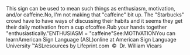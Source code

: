 This sign can be used to mean such things as enthusiasm, motivation, 
			and/or caffeine.No, I'm not making that "caffeine" bit up. The "Starbucks" crowd 
			have to have ways of discussing their habits and it seems they get 
			their daily motivation from a cup ofcoffee.Rub your hands together "enthusiastically."ENTHUSIASM = "caffeine"See:MOTIVATIONYou can learnAmerican Sign Language (ASL)online at American Sign Language University ™ASLresources by Lifeprint.com  ©  Dr. William Vicars